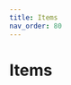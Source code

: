 ```yaml
---
title: Items
nav_order: 80
---
```


# Items

[//]: # (Item texture can be acquired in higher resolution opening the png in blockbench > View > Screenshot model)
[//]: # (The resulting texture should be then resized to something like 128x128)
